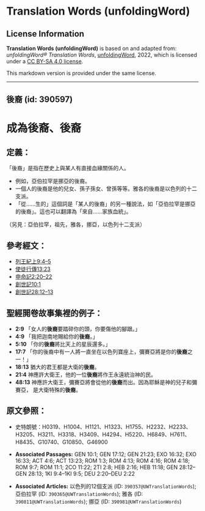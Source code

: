 # Translation Words (unfoldingWord)

## License Information

**Translation Words (unfoldingWord)** is based on and adapted from: _unfoldingWord® Translation Words_, [unfoldingWord](https://unfoldingword.org/utw), 2022, which is licensed under a [CC BY-SA 4.0 license](https://creativecommons.org/licenses/by-sa/4.0/legalcode.en).

This markdown version is provided under the same license.



--------------------------------

## 後裔 (id: 390597)

成為後裔、後裔
=======

定義：
---

「後裔」是指在歷史上與某人有直接血緣關係的人。

* 例如，亞伯拉罕是挪亞的後裔。
* 一個人的後裔是他的兒女、孫子孫女、曾孫等等。雅各的後裔是以色列的十二支派。
* 「從……生的」這個詞是「某人的後裔」的另一種說法，如「亞伯拉罕是挪亞的後裔」。這也可以翻譯為「來自……家族血統」。

（另見：亞伯拉罕，祖先，雅各，挪亞，以色列十二支派）

參考經文：
-----

* [列王紀上9:4–5](https://ref.ly/1Kgs9:4-1Kgs9:5)
* [使徒行傳13:23](https://ref.ly/Acts13:23)
* [申命記2:20–22](https://ref.ly/Deut2:20-Deut2:22)
* [創世記10:1](https://ref.ly/Gen10:1)
* [創世記28:12–13](https://ref.ly/Gen28:12-Gen28:13)

聖經開卷故事集裡的例子：
------------

* **2:9** 「女人的**後裔**要踏碎你的頭，你要傷他的腳跟。」
* **4:9** 「我把迦南地賜給你的**後裔**。」
* **5:10** 「你的**後裔**將比天上的星辰還多。」
* **17:7** 「你的後裔中有一人將一直坐在以色列寶座上，彌賽亞將是你的**後裔**之一！」
* **18:13** 猶大的君王都是大衛的**後裔**。
* **21:4** 神應許大衛王，他的一位**後裔**將作王永遠統治神的民。
* **48:13** 神應許大衛王，彌賽亞將會從他的**後裔**而出。因為耶穌是神的兒子和彌賽亞， 是大衛特殊的**後裔**。

原文參照：
-----

* 史特朗號：H0319、H1004、H1121、H1323、H1755、H2232、H2233、H3205、H3211、H3318、H3409、H4294、H5220、H6849、H7611、H8435、G10740、G10850、G46900

* **Associated Passages:** GEN 10:1; GEN 17:12; GEN 21:23; EXO 16:32; EXO 16:33; ACT 4:6; ACT 13:23; ROM 1:3; ROM 4:13; ROM 4:16; ROM 4:18; ROM 9:7; ROM 11:1; 2CO 11:22; 2TI 2:8; HEB 2:16; HEB 11:18; GEN 28:12–GEN 28:13; 1KI 9:4–1KI 9:5; DEU 2:20–DEU 2:22
* **Associated Articles:** 以色列的12個支派 (ID: `390357@UWTranslationWords`); 亞伯拉罕 (ID: `390365@UWTranslationWords`); 雅各 (ID: `390811@UWTranslationWords`); 挪亞 (ID: `390981@UWTranslationWords`)

